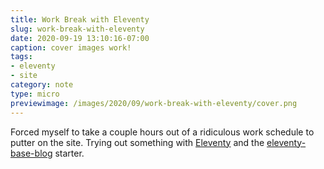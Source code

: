 ```yaml
---
title: Work Break with Eleventy
slug: work-break-with-eleventy
date: 2020-09-19 13:10:16-07:00
caption: cover images work!
tags:
- eleventy
- site
category: note
type: micro
previewimage: /images/2020/09/work-break-with-eleventy/cover.png
---
```

[Eleventy]: https://11ty.dev
[eleventy-base-blog]: https://github.com/11ty/eleventy-base-blog

Forced myself to take a couple hours out of a ridiculous work schedule to putter on the site.
Trying out something with [Eleventy][] and the [eleventy-base-blog][] starter.